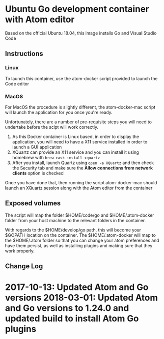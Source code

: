 # Ubuntu Go development container with Atom editor

Based on the official Ubuntu 18.04, this image installs Go and Visual Studio Code

## Instructions

### Linux

To launch this container, use the atom-docker script provided to launch the Code editor

### MacOS

For MacOS the procedure is slightly different, the atom-docker-mac script will launch the application for you once you're ready.

Unfortunately, there are a number of pre-requisite steps you will need to undertake before the scipt will work correctly.

1. As this Docker container is Linux based, in order to display the application, you will need to have a X11 service installed in order to launch a GUI application
2. XQuartz can provide an X11 service and you can install it using homebrew with ```brew cask install xquartz```
3. After you install, launch Quartz using ```open -a XQuartz``` and then check the Security tab and make sure the **Allow connections from network clients** option is checked

Once you have done that, then running the script atom-docker-mac should launch an XQuartz session along with the Atom editor from the container

## Exposed volumes

The script will map the folder $HOME/code/go and $HOME/.atom-docker folder from your host machine to the relevant folders in the container.

With regards to the $HOME/develop/go path, this will become your $GOPATH location on the container. The $HOME/.atom-docker will map to the $HOME/.atom folder so that you can change your atom preferences and have them persist, as well as installing plugins and making sure that they work properly.

## Change Log

2017-10-13: Updated Atom and Go versions
2018-03-01: Updated Atom and Go versions to 1.24.0 and updated build to install Atom Go plugins
=======
